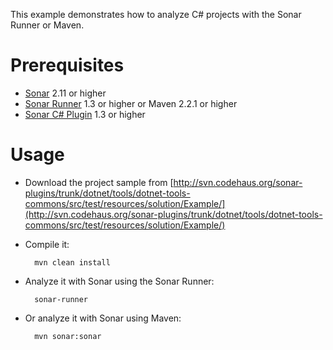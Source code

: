 This example demonstrates how to analyze C# projects with the Sonar Runner or Maven.

Prerequisites
=============
* [Sonar](http://www.sonarsource.org/downloads/) 2.11 or higher
* [Sonar Runner](http://docs.codehaus.org/display/SONAR/Installing+and+Configuring+Sonar+Runner) 1.3 or higher or Maven 2.2.1 or higher
* [Sonar C# Plugin](http://docs.codehaus.org/display/SONAR/C%23+Plugins+Ecosystem) 1.3 or higher

Usage
=====
* Download the project sample from [http://svn.codehaus.org/sonar-plugins/trunk/dotnet/tools/dotnet-tools-commons/src/test/resources/solution/Example/](http://svn.codehaus.org/sonar-plugins/trunk/dotnet/tools/dotnet-tools-commons/src/test/resources/solution/Example/)
* Compile it:

        mvn clean install
		
		
* Analyze it with Sonar using the Sonar Runner:

        sonar-runner
		
* Or analyze it with Sonar using Maven:

        mvn sonar:sonar
